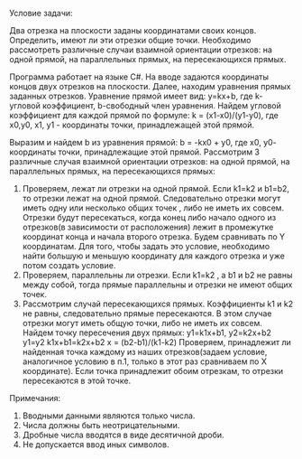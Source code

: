 Условие задачи:

Два отрезка на плоскости заданы координатами своих концов. Определить, имеют ли эти отрезки общие точки. Необходимо рассмотреть различные случаи взаимной ориентации отрезков: на одной прямой, на параллельных прямых, на пересекающихся прямых.

Программа работает на языке C#. На вводе задаются координаты концов двух отрезков на плоскости. Далее, находим уравнения прямых заданных отрезков. Уравнение прямой имеет вид: y=kx+b, где k-угловой коэффициент, b-свободный член уравнения.
Найдем угловой коэффициент для каждой прямой по формуле: k = (x1-x0)/(y1-y0), где x0,y0, х1, у1 - координаты точки, принадлежащей этой прямой.

Выразим и найдем b из уравнения прямой: b = -kx0 + y0, где х0, у0- координаты точки, принадлежащие этой прямой.
Рассмотрим 3 различные случая взаимной ориентации отрезков: на одной прямой, на параллельных прямых, на пересекающихся прямых:

1.	Проверяем, лежат ли отрезки на одной прямой. Если k1=k2 и b1=b2, то отрезки лежат на одной прямой. Следовательно отрезки могут иметь одну или несколько общих точек , либо не иметь их совсем. Отрезки будут пересекаться, когда конец либо начало одного из отрезков(в зависимости от расположения) лежит в промежутке координат конца и начала второго отрезка. Будем сравнивать по Y координатам. Для того, чтобы задать это условие, необходимо найти большую и меньшую координату для каждого отрезка и уже потом создать условие.
2.	Проверяем, параллельны ли отрезки. Если k1=k2 , а b1 и b2 не равны между собой, тогда прямые параллельны и отрезки не имеют общих точек.
3.	Рассмотрим случай пересекающихся прямых. Коэффициенты k1 и k2 не равны, следовательно прямые пересекаются. В этом случае отрезки могут иметь общую точки, либо не иметь их совсем. Найдем точку пересечения двух прямых:
y1=k1x+b1, y2=k2x+b2
y1=y2
k1x+b1=k2x+b2
x = (b2-b1)/(k1-k2)
Проверяем, принадлежит ли найденная точка каждому из наших отрезков(задаем условие, аналогичное условию в п.1, только в этот раз сравниваем по X координате). Если точка принадлежит обоим отрезкам, то отрезки пересекаются в этой точке.

Примечания:

1.	Вводными данными являются только числа.
2.	Числа должны быть неотрицательными.
3.	Дробные числа вводятся в виде десятичной дроби.
4.	Не допускается ввод иных символов.
